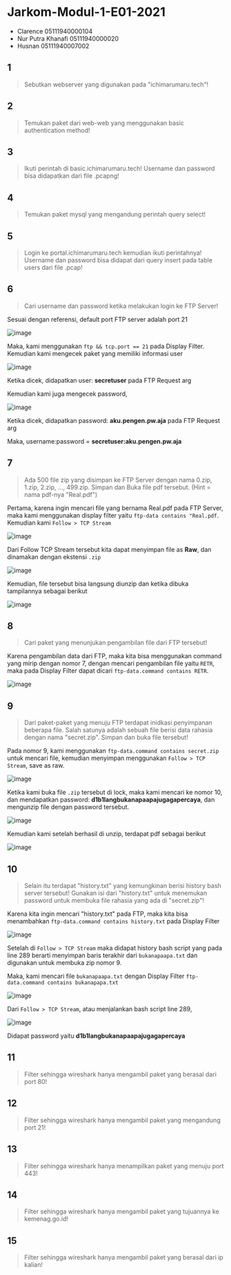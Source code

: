 # Jarkom-Modul-1-E01-2021

- Clarence 05111940000104
- Nur Putra Khanafi 05111940000020
- Husnan 05111940007002

## 1 
> Sebutkan webserver yang digunakan pada "ichimarumaru.tech"! 

## 2 
> Temukan paket dari web-web yang menggunakan basic authentication method! 

## 3 
> Ikuti perintah di basic.ichimarumaru.tech! Username dan password bisa didapatkan dari file .pcapng!

## 4 
> Temukan paket mysql yang mengandung perintah query select!

## 5 
> Login ke portal.ichimarumaru.tech kemudian ikuti perintahnya! Username dan password bisa didapat dari query insert pada table users dari file .pcap!

## 6 
> Cari username dan password ketika melakukan login ke FTP Server!

Sesuai dengan referensi, default port FTP server adalah port 21

![image](https://user-images.githubusercontent.com/55318172/134176792-8c99257d-e8f7-4016-b6c8-fb7f0c3af975.png)

Maka, kami menggunakan `ftp && tcp.port == 21` pada Display Filter. Kemudian kami mengecek paket yang memiliki informasi user

![image](https://user-images.githubusercontent.com/55318172/134177389-a2d53bc5-d6b4-4076-b012-e3fac24e9832.png)

Ketika dicek, didapatkan user: **secretuser** pada FTP Request arg

Kemudian kami juga mengecek password, 

![image](https://user-images.githubusercontent.com/55318172/134177590-685128e1-9418-4881-abbf-8d2f8bdb4362.png)

Ketika dicek, didapatkan password: **aku.pengen.pw.aja** pada FTP Request arg

Maka, username:password = **secretuser:aku.pengen.pw.aja**

## 7 
> Ada 500 file zip yang disimpan ke FTP Server dengan nama 0.zip, 1.zip, 2.zip, ..., 499.zip. Simpan dan Buka file pdf tersebut. (Hint = nama pdf-nya "Real.pdf")

Pertama, karena ingin mencari file yang bernama Real.pdf pada FTP Server, maka kami menggunakan display filter yaitu `ftp-data contains "Real.pdf`. Kemudian kami `Follow > TCP Stream`

![image](https://user-images.githubusercontent.com/55318172/134177771-e4103a9b-27b2-4c60-8a45-32902b7f2887.png)

Dari Follow TCP Stream tersebut kita dapat menyimpan file as **Raw**, dan dinamakan dengan ekstensi `.zip`

![image](https://user-images.githubusercontent.com/55318172/134177908-2d72ea41-a623-4604-9f5b-c7a48a7dfc6f.png)

Kemudian, file tersebut bisa langsung diunzip dan ketika dibuka tampilannya sebagai berikut

![image](https://user-images.githubusercontent.com/55318172/134177984-cc17aef8-9c15-45d2-8996-b136f265323c.png)

## 8 
> Cari paket yang menunjukan pengambilan file dari FTP tersebut!

Karena pengambilan data dari FTP, maka kita bisa menggunakan command yang mirip dengan nomor 7, dengan mencari pengambilan file yaitu `RETR`, maka pada Display Filter dapat dicari `ftp-data.command contains RETR`.

![image](https://user-images.githubusercontent.com/55318172/134178149-fde8c90d-4260-4559-83a3-2c60051d5dc4.png)

## 9 
> Dari paket-paket yang menuju FTP terdapat inidkasi penyimpanan beberapa file. Salah satunya adalah sebuah file berisi data rahasia dengan nama "secret.zip". Simpan dan buka file tersebut!

Pada nomor 9, kami menggunakan `ftp-data.command contains secret.zip` untuk mencari file, kemudian menyimpan menggunakan `Follow > TCP Stream`, save as raw.

![image](https://user-images.githubusercontent.com/55318172/134178365-6e3eafaf-e075-4770-8b3b-93190697aec6.png)

Ketika kami buka file `.zip` tersebut di lock, maka kami mencari ke nomor 10, dan mendapatkan password: **d1b1langbukanapaapajugagapercaya**, dan mengunzip file dengan password tersebut.

![image](https://user-images.githubusercontent.com/55318172/134178613-14e85f1d-9382-4827-9253-b6661cbd82a7.png)

Kemudian kami setelah berhasil di unzip, terdapat pdf sebagai berikut

![image](https://user-images.githubusercontent.com/55318172/134178669-7a6a5573-499a-47fe-98fc-63f54a9cd257.png)


## 10
>  Selain itu terdapat "history.txt" yang kemungkinan berisi history bash server tersebut! Gunakan isi dari "history.txt" untuk menemukan password untuk membuka file rahasia yang ada di "secret.zip"!

Karena kita ingin mencari "history.txt" pada FTP, maka kita bisa menambahkan `ftp-data.command contains history.txt` pada Display Filter

![image](https://user-images.githubusercontent.com/55318172/134178799-8e82f498-2cef-44fd-b9d7-457342a855b4.png)

Setelah di `Follow > TCP Stream` maka didapat history bash script yang pada line 289 berarti menyimpan baris terakhir dari `bukanapaapa.txt` dan digunakan untuk membuka zip nomor 9.

Maka, kami mencari file `bukanapaapa.txt` dengan Display Filter `ftp-data.command contains bukanapapa.txt`

![image](https://user-images.githubusercontent.com/55318172/134179324-082685d1-465f-4ee9-9a42-deade35ecb37.png)

Dari `Follow > TCP Stream`, atau menjalankan bash script line 289,

![image](https://user-images.githubusercontent.com/55318172/134179389-0652ea32-4bbc-49b3-8fa8-98c88163320b.png)

Didapat password yaitu **d1b1langbukanapaapajugagapercaya**

## 11
>  Filter sehingga wireshark hanya mengambil paket yang berasal dari port 80!

## 12
>  Filter sehingga wireshark hanya mengambil paket yang mengandung port 21!

## 13
>  Filter sehingga wireshark hanya menampilkan paket yang menuju port 443!

## 14
>  Filter sehingga wireshark hanya mengambil paket yang tujuannya ke kemenag.go.id!

## 15
>  Filter sehingga wireshark hanya mengambil paket yang berasal dari ip kalian!

